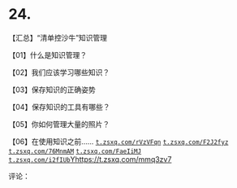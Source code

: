 # 24.

【汇总】“清单控沙牛”知识管理

【01】什么是知识管理？

【02】我们应该学习哪些知识？

【03】保存知识的正确姿势

【04】保存知识的工具有哪些？

【05】你如何管理大量的照片？

【06】在使用知识之前…… [](https://t.zsxq.com/rVzVFqn)[`t.zsxq.com/rVzVFqn`](https://t.zsxq.com/rVzVFqn) [`t.zsxq.com/F2J2fyz`](https://t.zsxq.com/F2J2fyz) [`t.zsxq.com/76MnmAM`](https://t.zsxq.com/76MnmAM) [](https://t.zsxq.com/FaeIiMJ) [`t.zsxq.com/FaeIiMJ`](https://t.zsxq.com/FaeIiMJ) [`t.zsxq.com/i2fIUb`](https://t.zsxq.com/i2fIUbY)[Yhttps://t.zsxq.com/mmq3zv7](https://t.zsxq.com/mmq3zv7)

评论：